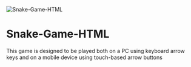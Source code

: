 ![Snake-Game-HTML](https://user-images.githubusercontent.com/84624980/224054960-4e1a5966-cf9a-43ad-9c2f-a732c0386b2d.png)
# Snake-Game-HTML
This game is designed to be played both on a PC using keyboard arrow keys and on a mobile device using touch-based arrow buttons
